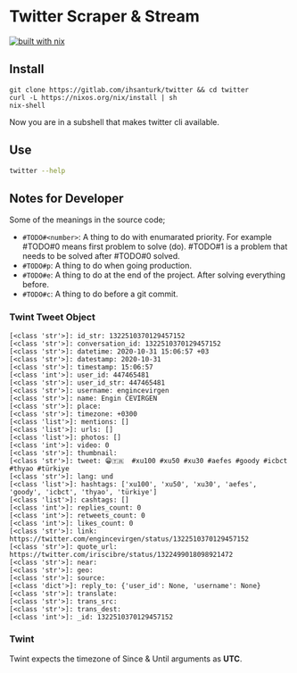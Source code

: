 # Twitter Scraper & Stream

[![built with nix](https://builtwithnix.org/badge.svg)](https://builtwithnix.org)

## Install
```
git clone https://gitlab.com/ihsanturk/twitter && cd twitter
curl -L https://nixos.org/nix/install | sh
nix-shell
```
Now you are in a subshell that makes twitter cli available.

## Use
```sh
twitter --help
```

## Notes for Developer
Some of the meanings in the source code;
- `#TODO#<number>`: A thing to do with enumarated priority. For example #TODO#0 means first problem to solve (do). #TODO#1 is a problem that needs to be solved after #TODO#0 solved.
- `#TODO#p`: A thing to do when going production.
- `#TODO#e`: A thing to do at the end of the project. After solving everything before.
- `#TODO#c`: A thing to do before a git commit.

### Twint Tweet Object
```
[<class 'str'>]: id_str: 1322510370129457152
[<class 'str'>]: conversation_id: 1322510370129457152
[<class 'str'>]: datetime: 2020-10-31 15:06:57 +03
[<class 'str'>]: datestamp: 2020-10-31
[<class 'str'>]: timestamp: 15:06:57
[<class 'int'>]: user_id: 447465481
[<class 'str'>]: user_id_str: 447465481
[<class 'str'>]: username: engincevirgen
[<class 'str'>]: name: Engin CEVIRGEN
[<class 'str'>]: place:
[<class 'str'>]: timezone: +0300
[<class 'list'>]: mentions: []
[<class 'list'>]: urls: []
[<class 'list'>]: photos: []
[<class 'int'>]: video: 0
[<class 'str'>]: thumbnail:
[<class 'str'>]: tweet: 😁🇹🇷  #xu100 #xu50 #xu30 #aefes #goody #icbct #thyao #türkiye
[<class 'str'>]: lang: und
[<class 'list'>]: hashtags: ['xu100', 'xu50', 'xu30', 'aefes', 'goody', 'icbct', 'thyao', 'türkiye']
[<class 'list'>]: cashtags: []
[<class 'int'>]: replies_count: 0
[<class 'int'>]: retweets_count: 0
[<class 'int'>]: likes_count: 0
[<class 'str'>]: link: https://twitter.com/engincevirgen/status/1322510370129457152
[<class 'str'>]: quote_url: https://twitter.com/iriscibre/status/1322499018098921472
[<class 'str'>]: near:
[<class 'str'>]: geo:
[<class 'str'>]: source:
[<class 'dict'>]: reply_to: {'user_id': None, 'username': None}
[<class 'str'>]: translate:
[<class 'str'>]: trans_src:
[<class 'str'>]: trans_dest:
[<class 'int'>]: _id: 1322510370129457152
```

### Twint
Twint expects the timezone of Since & Until arguments as **UTC**.
